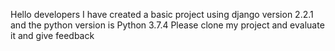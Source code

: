 Hello developers 
I have created a basic project using django version 2.2.1  and the python version is Python 3.7.4
Please clone my project and evaluate it and give feedback
